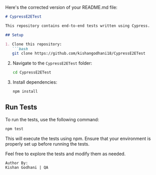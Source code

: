 Here's the corrected version of your README.md file:

```markdown
# CypressE2ETest

This repository contains end-to-end tests written using Cypress.

## Setup

1. Clone this repository:
   ```bash
   git clone https://github.com/kishangodhani18/CypressE2ETest
   ```

2. Navigate to the `CypressE2ETest` folder:
   ```bash
   cd CypressE2ETest
   ```

3. Install dependencies:
   ```bash
   npm install
   ```

## Run Tests

To run the tests, use the following command:
```bash
npm test
```

This will execute the tests using npm. Ensure that your environment is properly set up before running the tests.

Feel free to explore the tests and modify them as needed.
```
Author By:
Kishan Godhani | QA